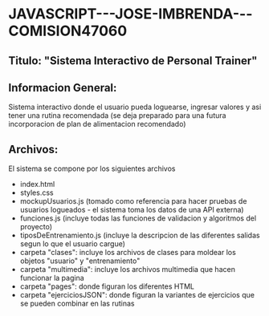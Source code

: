 # JAVASCRIPT---JOSE-IMBRENDA---COMISION47060
## Titulo: "Sistema Interactivo de Personal Trainer"
## Informacion General: 
Sistema interactivo donde el usuario pueda loguearse, ingresar valores y asi tener una rutina recomendada (se deja preparado para una futura incorporacion de plan de alimentacion recomendado)
## Archivos: 
El sistema se compone por los siguientes archivos 
- index.html
- styles.css
- mockupUsuarios.js (tomado como referencia para hacer pruebas de usuarios logueados - el sistema toma los datos de una API externa)
- funciones.js (incluye todas las funciones de validacion y algoritmos del proyecto)
- tiposDeEntrenamiento.js (incluye la descripcion de las diferentes salidas segun lo que el usuario cargue)
- carpeta "clases": incluye los archivos de clases para moldear los objetos "usuario" y "entrenamiento"
- carpeta "multimedia": incluye los archivos multimedia que hacen funcionar la pagina
- carpeta "pages": donde figuran los diferentes HTML
- carpeta "ejerciciosJSON": donde figuran la variantes de ejercicios que se pueden combinar en las rutinas
